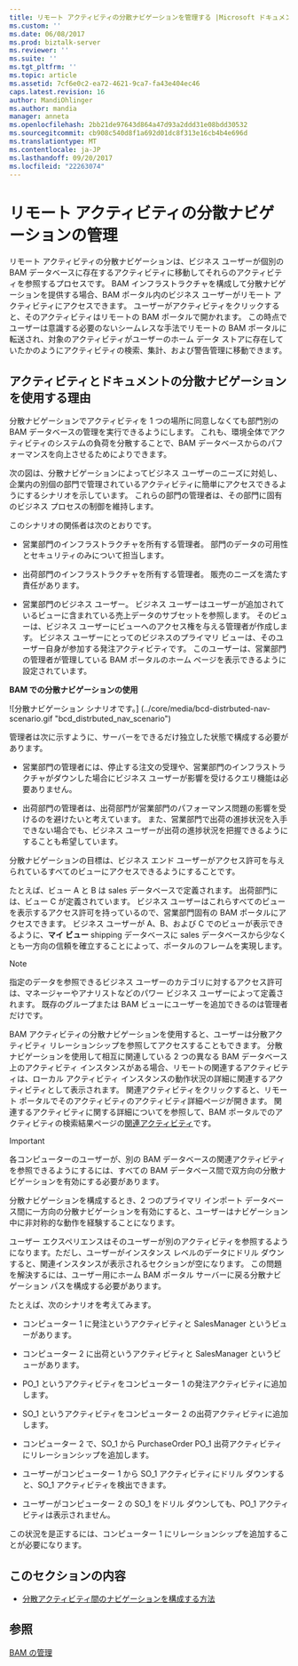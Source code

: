 ```yaml
---
title: リモート アクティビティの分散ナビゲーションを管理する |Microsoft ドキュメント
ms.custom: ''
ms.date: 06/08/2017
ms.prod: biztalk-server
ms.reviewer: ''
ms.suite: ''
ms.tgt_pltfrm: ''
ms.topic: article
ms.assetid: 7cf6e0c2-ea72-4621-9ca7-fa43e404ec46
caps.latest.revision: 16
author: MandiOhlinger
ms.author: mandia
manager: anneta
ms.openlocfilehash: 2bb21de97643d864a47d93a2ddd31e08bdd30532
ms.sourcegitcommit: cb908c540d8f1a692d01dc8f313e16cb4b4e696d
ms.translationtype: MT
ms.contentlocale: ja-JP
ms.lasthandoff: 09/20/2017
ms.locfileid: "22263074"
---
```

# <a name="managing-distributed-navigation-of-remote-activities"></a>リモート アクティビティの分散ナビゲーションの管理
リモート アクティビティの分散ナビゲーションは、ビジネス ユーザーが個別の BAM データベースに存在するアクティビティに移動してそれらのアクティビティを参照するプロセスです。 BAM インフラストラクチャを構成して分散ナビゲーションを提供する場合、BAM ポータル内のビジネス ユーザーがリモート アクティビティにアクセスできます。 ユーザーがアクティビティをクリックすると、そのアクティビティはリモートの BAM ポータルで開かれます。 この時点でユーザーは意識する必要のないシームレスな手法でリモートの BAM ポータルに転送され、対象のアクティビティがユーザーのホーム データ ストアに存在していたかのようにアクティビティの検索、集計、および警告管理に移動できます。  
  
## <a name="why-use-distributed-navigation-of-activities-and-documents"></a>アクティビティとドキュメントの分散ナビゲーションを使用する理由  
 分散ナビゲーションでアクティビティを 1 つの場所に同意しなくても部門別の BAM データベースの管理を実行できるようにします。 これも、環境全体でアクティビティのシステムの負荷を分散することで、BAM データベースからのパフォーマンスを向上させるためによりできます。  
  
 次の図は、分散ナビゲーションによってビジネス ユーザーのニーズに対処し、企業内の別個の部門で管理されているアクティビティに簡単にアクセスできるようにするシナリオを示しています。 これらの部門の管理者は、その部門に固有のビジネス プロセスの制御を維持します。  
  
 このシナリオの関係者は次のとおりです。  
  
-   営業部門のインフラストラクチャを所有する管理者。 部門のデータの可用性とセキュリティのみについて担当します。  
  
-   出荷部門のインフラストラクチャを所有する管理者。 販売のニーズを満たす責任があります。  
  
-   営業部門のビジネス ユーザー。 ビジネス ユーザーはユーザーが追加されているビューに含まれている売上データのサブセットを参照します。 そのビューは、ビジネス ユーザーにビューへのアクセス権を与える管理者が作成します。 ビジネス ユーザーにとってのビジネスのプライマリ ビューは、そのユーザー自身が参加する発注アクティビティです。 このユーザーは、営業部門の管理者が管理している BAM ポータルのホーム ページを表示できるように設定されています。  
  
 **BAM での分散ナビゲーションの使用**  
  
 ![分散ナビゲーション シナリオです。] (../core/media/bcd-distrbuted-nav-scenario.gif "bcd_distrbuted_nav_scenario")  
  
 管理者は次に示すように、サーバーをできるだけ独立した状態で構成する必要があります。  
  
-   営業部門の管理者には、停止する注文の受理や、営業部門のインフラストラクチャがダウンした場合にビジネス ユーザーが影響を受けるクエリ機能は必要ありません。  
  
-   出荷部門の管理者は、出荷部門が営業部門のパフォーマンス問題の影響を受けるのを避けたいと考えています。 また、営業部門で出荷の進捗状況を入手できない場合でも、ビジネス ユーザーが出荷の進捗状況を把握できるようにすることも希望しています。  
  
 分散ナビゲーションの目標は、ビジネス エンド ユーザーがアクセス許可を与えられているすべてのビューにアクセスできるようにすることです。  
  
 たとえば、ビュー A と B は sales データベースで定義されます。 出荷部門には、ビュー C が定義されています。 ビジネス ユーザーはこれらすべてのビューを表示するアクセス許可を持っているので、営業部門固有の BAM ポータルにアクセスできます。 ビジネス ユーザーが A、B、および C でのビューが表示できるように、**マイ ビュー** shipping データベースに sales データベースから少なくとも一方向の信頼を確立することによって、ポータルのフレームを実現します。  
  
> [!NOTE]
>  指定のデータを参照できるビジネス ユーザーのカテゴリに対するアクセス許可は、マネージャーやアナリストなどのパワー ビジネス ユーザーによって定義されます。 既存のグループまたは BAM ビューにユーザーを追加できるのは管理者だけです。  
  
 BAM アクティビティの分散ナビゲーションを使用すると、ユーザーは分散アクティビティ リレーションシップを参照してアクセスすることもできます。 分散ナビゲーションを使用して相互に関連している 2 つの異なる BAM データベース上のアクティビティ インスタンスがある場合、リモートの関連するアクティビティは、ローカル アクティビティ インスタンスの動作状況の詳細に関連するアクティビティとして表示されます。 関連アクティビティをクリックすると、リモート ポータルでそのアクティビティのアクティビティ詳細ページが開きます。 関連するアクティビティに関する詳細についてを参照して、BAM ポータルでのアクティビティの検索結果ページの[関連アクティビティ](../core/related-activities.md)です。  
  
> [!IMPORTANT]
>  各コンピューターのユーザーが、別の BAM データベースの関連アクティビティを参照できるようにするには、すべての BAM データベース間で双方向の分散ナビゲーションを有効にする必要があります。  
  
 分散ナビゲーションを構成するとき、2 つのプライマリ インポート データベース間に一方向の分散ナビゲーションを有効にすると、ユーザーはナビゲーション中に非対称的な動作を経験することになります。  
  
 ユーザー エクスペリエンスはそのユーザーが別のアクティビティを参照するようになります。ただし、ユーザーがインスタンス レベルのデータにドリル ダウンすると、関連インスタンスが表示されるセクションが空になります。 この問題を解決するには、ユーザー用にホーム BAM ポータル サーバーに戻る分散ナビゲーション パスを構成する必要があります。  
  
 たとえば、次のシナリオを考えてみます。  
  
-   コンピューター 1 に発注というアクティビティと SalesManager というビューがあります。  
  
-   コンピューター 2 に出荷というアクティビティと SalesManager というビューがあります。  
  
-   PO_1 というアクティビティをコンピューター 1 の発注アクティビティに追加します。  
  
-   SO_1 というアクティビティをコンピューター 2 の出荷アクティビティに追加します。  
  
-   コンピューター 2 で、SO_1 から PurchaseOrder PO_1 出荷アクティビティにリレーションシップを追加します。  
  
-   ユーザーがコンピューター 1 から SO_1 アクティビティにドリル ダウンすると、SO_1 アクティビティを検出できます。  
  
-   ユーザーがコンピューター 2 の SO_1 をドリル ダウンしても、PO_1 アクティビティは表示されません。  
  
 この状況を是正するには、コンピューター 1 にリレーションシップを追加することが必要になります。  
  
## <a name="in-this-section"></a>このセクションの内容  
  
-   [分散アクティビティ間のナビゲーションを構成する方法](../core/how-to-configure-navigation-between-distributed-activities.md)  
  
## <a name="see-also"></a>参照  
 [BAM の管理](../core/managing-bam.md)
